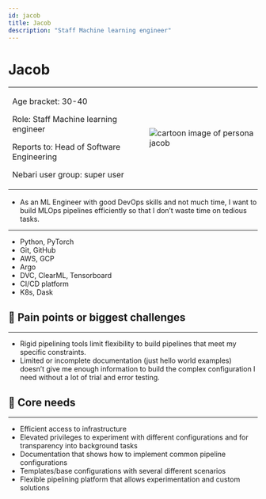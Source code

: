 ```yaml
---
id: jacob
title: Jacob
description: "Staff Machine learning engineer"
---
```


# Jacob

<table>
    <tr>
        <td style={{border: 'none'}}>
            <p>Age bracket: 30-40  </p> 
            <p>Role: Staff Machine learning engineer  </p> 
            <p>Reports to: Head of Software Engineering</p>  
            <p>Nebari user group: super user</p>  
        </td>
        <td style={{border: 'none'}}>
            <img src="/img/references/jacob.png" alt="cartoon image of persona jacob" style={{ border: 'none', 'background-color' : 'var(--ifm-color-background-3)', height: 300}}  />
        </td>
    </tr>
</table>

- As an ML Engineer with good DevOps skills and not much time, I want to build MLOps pipelines efficiently so that I don’t waste time on tedious tasks.

---

- Python, PyTorch
- Git, GitHub
- AWS, GCP
- Argo
- DVC, ClearML, Tensorboard
- CI/CD platform
- K8s, Dask

## 🐛 Pain points or biggest challenges

---

- Rigid pipelining tools limit flexibility to build pipelines that meet my specific constraints.
- Limited or incomplete documentation (just hello world examples) doesn’t give me enough information to build the complex configuration I need without a lot of trial and error testing.

## 🌮 Core needs

---

- Efficient access to infrastructure
- Elevated privileges to experiment with different configurations and for transparency into background tasks
- Documentation that shows how to implement common pipeline configurations
- Templates/base configurations with several different scenarios
- Flexible pipelining platform that allows experimentation and custom solutions
